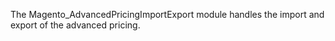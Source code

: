 The Magento_AdvancedPricingImportExport module handles the import and export of the advanced pricing.